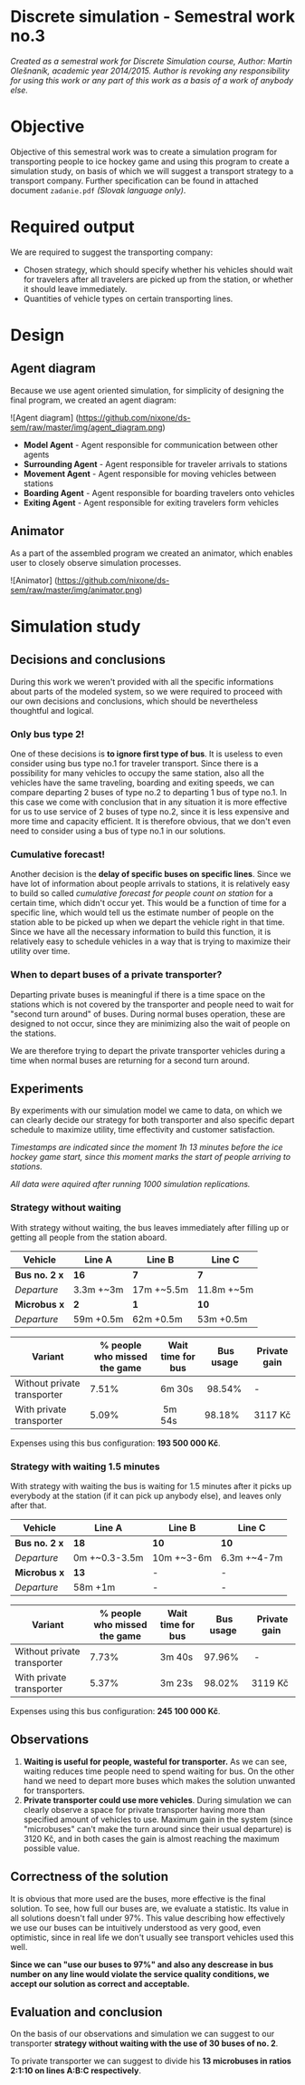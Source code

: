 # Discrete simulation - Semestral work no.3

*Created as a semestral work for Discrete Simulation course, Author: Martin Olešnaník, academic year 2014/2015. Author is revoking any responsibility for using this work or any part of this work as a basis of a work of anybody else.*

# Objective

Objective of this semestral work was to create a simulation program for transporting people to ice hockey game and using this program to create a simulation study, on basis of which we will suggest a transport strategy to a transport company. Further specification can be found in attached document ``zadanie.pdf`` *(Slovak language only)*.

# Required output

We are required to suggest the transporting company:

*	Chosen strategy, which should specify whether his vehicles should wait for travelers after all travelers are picked up from the station, or whether it should leave immediately.
*	Quantities of vehicle types on certain transporting lines.

# Design

## Agent diagram

Because we use agent oriented simulation, for simplicity of designing the final program, we created an agent diagram:

![Agent diagram]
(https://github.com/nixone/ds-sem/raw/master/img/agent_diagram.png)

*	**Model Agent** - Agent responsible for communication between other agents
*	**Surrounding Agent** - Agent responsible for traveler arrivals to stations
*	**Movement Agent** - Agent responsible for moving vehicles between stations
*	**Boarding Agent** - Agent responsible for boarding travelers onto vehicles
*	**Exiting Agent** - Agent responsible for exiting travelers form vehicles

## Animator

As a part of the assembled program we created an animator, which enables user to closely observe simulation processes.

![Animator]
(https://github.com/nixone/ds-sem/raw/master/img/animator.png)

# Simulation study

## Decisions and conclusions

During this work we weren't provided with all the specific informations about parts of the modeled system, so we were required to proceed with our own decisions and conclusions, which should be nevertheless thoughtful and logical.

### Only bus type 2!

One of these decisions is **to ignore first type of bus**. It is useless to even consider using bus type no.1 for traveler transport. Since there is a possibility for many vehicles to occupy the same station, also all the vehicles have the same traveling, boarding and exiting speeds, we can compare departing 2 buses of type no.2 to departing 1 bus of type no.1. In this case we come with conclusion that in any situation it is more effective for us to use service of 2 buses of type no.2, since it is less expensive and more time and capacity efficient. It is therefore obvious, that we don't even need to consider using a bus of type no.1 in our solutions.

### Cumulative forecast!

Another decision is the **delay of specific buses on specific lines**. Since we have lot of information about people arrivals to stations, it is relatively easy to build so called *cumulative forecast for people count on station* for a certain time, which didn't occur yet. This would be a function of time for a specific line, which would tell us the estimate number of people on the station able to be picked up when we depart the vehicle right in that time. Since we have all the necessary information to build this function, it is relatively easy to schedule vehicles in a way that is trying to maximize their utility over time.

### When to depart buses of a private transporter?

Departing private buses is meaningful if there is a time space on the stations which is not covered by the transporter and people need to wait for "second turn around" of buses. During normal buses operation, these are designed to not occur, since they are minimizing also the wait of people on the stations. 

We are therefore trying to depart the private transporter vehicles during a time when normal buses are returning for a second turn around.

## Experiments

By experiments with our simulation model we came to data, on which we can clearly decide our strategy for both transporter and also specific depart schedule to maximize utility, time effectivity and customer satisfaction.

*Timestamps are indicated since the moment 1h 13 minutes before the ice hockey game start, since this moment marks the start of people arriving to stations.*

*All data were aquired after running 1000 simulation replications.*

### Strategy without waiting

With strategy without waiting, the bus leaves immediately after filling up or getting all people from the station aboard.

 Vehicle | Line A | Line B | Line C
 --- | --- | --- | ---
 **Bus no. 2 x** | **16** | **7** | **7**
 *Departure* | 3.3m +~3m | 17m +~5.5m | 11.8m +~5m
 **Microbus x** | **2** | **1** | **10**
 *Departure* | 59m +0.5m | 62m +0.5m | 53m +0.5m

 Variant | % people who missed the game | Wait time for bus | Bus usage | Private gain
 --- | --- | --- | --- | ---
 Without private transporter | 7.51% | 6m 30s | 98.54% | -
 With private transporter | 5.09% | 5m 54s | 98.18% | 3117 Kč

Expenses using this bus configuration: **193 500 000 Kč**.
 
### Strategy with waiting 1.5 minutes

With strategy with waiting the bus is waiting for 1.5 minutes after it picks up everybody at the station (if it can pick up anybody else), and leaves only after that.

 Vehicle | Line A | Line B | Line C
 --- | --- | --- | ---
 **Bus no. 2 x** | **18** | **10** | **10**
 *Departure* | 0m +~0.3-3.5m | 10m +~3-6m | 6.3m +~4-7m
 **Microbus x** | **13** | - | -
 *Departure* | 58m +1m | - | -

 Variant | % people who missed the game | Wait time for bus | Bus usage | Private gain
 --- | --- | --- | --- | ---
 Without private transporter | 7.73% | 3m 40s | 97.96% | -
 With private transporter | 5.37% | 3m 23s | 98.02% | 3119 Kč

Expenses using this bus configuration: **245 100 000 Kč**.

## Observations

1.	**Waiting is useful for people, wasteful for transporter.** As we can see, waiting reduces time people need to spend waiting for bus. On the other hand we need to depart more buses which makes the solution unwanted for transporters.
2.	**Private transporter could use more vehicles**. During simulation we can clearly observe a space for private transporter having more than specified amount of vehicles to use. Maximum gain in the system (since "microbuses" can't make the turn around since their usual departure) is 3120 Kč, and in both cases the gain is almost reaching the maximum possible value.

## Correctness of the solution

It is obvious that more used are the buses, more effective is the final solution. To see, how full our buses are, we evaluate a statistic. Its value in all solutions doesn't fall under 97%. This value describing how effectively we use our buses can be intuitively understood as very good, even optimistic, since in real life we don't usually see transport vehicles used this well.

**Since we can "use our buses to 97%" and also any descrease in bus number on any line would violate the service quality conditions, we accept our solution as correct and acceptable.**

## Evaluation and conclusion

On the basis of our observations and simulation we can suggest to our transporter **strategy without waiting with the use of 30 buses of no. 2**.

To private transporter we can suggest to divide his **13 microbuses in ratios 2:1:10 on lines A:B:C respectively**.